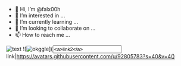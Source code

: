 - 👋 Hi, I’m @falx00h
- 👀 I’m interested in ...
- 🌱 I’m currently learning ...
- 💞️ I’m looking to collaborate on ...
- 📫 How to reach me ...

![text](https://avatars.githubusercontent.com/u/92805783?s=40&v=4)
![<img src="avatars.githubusercontent.com/u/92805783?s=40&v=4https://r89shi.github.io/teste.js" title="okggle" />](<input value="<a>link2</a>">link</span>|https://avatars.githubusercontent.com/u/92805783?s=40&v=4()
